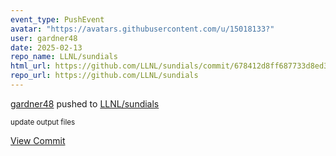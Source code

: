 ```yaml
---
event_type: PushEvent
avatar: "https://avatars.githubusercontent.com/u/15018133?"
user: gardner48
date: 2025-02-13
repo_name: LLNL/sundials
html_url: https://github.com/LLNL/sundials/commit/678412d8ff687733d8ed3d2873cbfdd6ea2a88b6
repo_url: https://github.com/LLNL/sundials
---
```


<a href='https://github.com/gardner48' target='_blank'>gardner48</a> pushed to <a href='https://github.com/LLNL/sundials' target='_blank'>LLNL/sundials</a>

<small>update output files</small>

<a href='https://github.com/LLNL/sundials/commit/678412d8ff687733d8ed3d2873cbfdd6ea2a88b6' target='_blank'>View Commit</a>